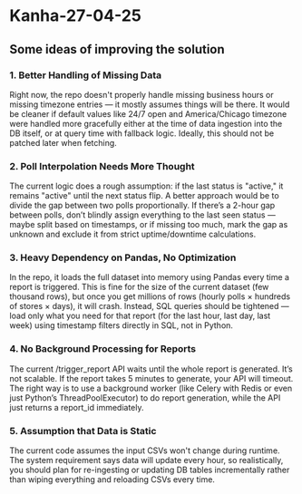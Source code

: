 # Kanha-27-04-25

## Some ideas of improving the solution

### 1. Better Handling of Missing Data
Right now, the repo doesn't properly handle missing business hours or missing timezone entries — it mostly assumes things will be there.
It would be cleaner if default values like 24/7 open and America/Chicago timezone were handled more gracefully either at the time of data ingestion into the DB itself, or at query time with fallback logic. Ideally, this should not be patched later when fetching.

### 2. Poll Interpolation Needs More Thought
The current logic does a rough assumption: if the last status is "active," it remains "active" until the next status flip.
A better approach would be to divide the gap between two polls proportionally.
If there’s a 2-hour gap between polls, don’t blindly assign everything to the last seen status — maybe split based on timestamps, or if missing too much, mark the gap as unknown and exclude it from strict uptime/downtime calculations.

### 3. Heavy Dependency on Pandas, No Optimization
In the repo, it loads the full dataset into memory using Pandas every time a report is triggered.
This is fine for the size of the current dataset (few thousand rows), but once you get millions of rows (hourly polls × hundreds of stores × days), it will crash.
Instead, SQL queries should be tightened — load only what you need for that report (for the last hour, last day, last week) using timestamp filters directly in SQL, not in Python.

### 4. No Background Processing for Reports
The current /trigger_report API waits until the whole report is generated.
It’s not scalable. If the report takes 5 minutes to generate, your API will timeout.
The right way is to use a background worker (like Celery with Redis or even just Python’s ThreadPoolExecutor) to do report generation, while the API just returns a report_id immediately.

### 5. Assumption that Data is Static
The current code assumes the input CSVs won't change during runtime.
The system requirement says data will update every hour, so realistically, you should plan for re-ingesting or updating DB tables incrementally rather than wiping everything and reloading CSVs every time.

